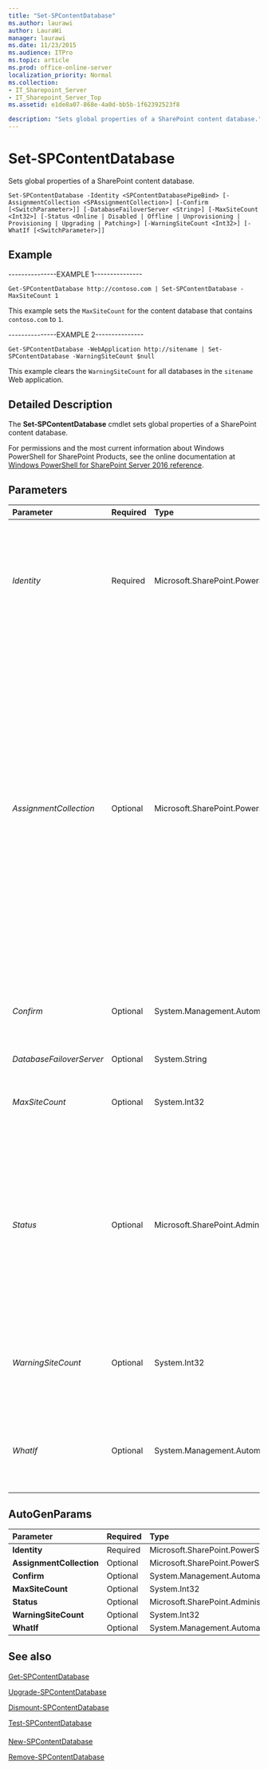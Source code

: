 ```yaml
---
title: "Set-SPContentDatabase"
ms.author: laurawi
author: LauraWi
manager: laurawi
ms.date: 11/23/2015
ms.audience: ITPro
ms.topic: article
ms.prod: office-online-server
localization_priority: Normal
ms.collection:
- IT_Sharepoint_Server
- IT_Sharepoint_Server_Top
ms.assetid: e1de8a07-868e-4a0d-bb5b-1f62392523f8

description: "Sets global properties of a SharePoint content database."
---
```


# Set-SPContentDatabase

Sets global properties of a SharePoint content database.
  
```
Set-SPContentDatabase -Identity <SPContentDatabasePipeBind> [-AssignmentCollection <SPAssignmentCollection>] [-Confirm [<SwitchParameter>]] [-DatabaseFailoverServer <String>] [-MaxSiteCount <Int32>] [-Status <Online | Disabled | Offline | Unprovisioning | Provisioning | Upgrading | Patching>] [-WarningSiteCount <Int32>] [-WhatIf [<SwitchParameter>]]

```

## Example

---------------EXAMPLE 1---------------
  
```
Get-SPContentDatabase http://contoso.com | Set-SPContentDatabase -MaxSiteCount 1
```

This example sets the  `MaxSiteCount` for the content database that contains  `contoso.com` to  `1`.
  
---------------EXAMPLE 2---------------
  
```
Get-SPContentDatabase -WebApplication http://sitename | Set-SPContentDatabase -WarningSiteCount $null
```

This example clears the  `WarningSiteCount` for all databases in the  `sitename` Web application. 
  
## Detailed Description

The **Set-SPContentDatabase** cmdlet sets global properties of a SharePoint content database. 
  
For permissions and the most current information about Windows PowerShell for SharePoint Products, see the online documentation at [Windows PowerShell for SharePoint Server 2016 reference](https://go.microsoft.com/fwlink/p/?LinkId=671715). 
  
## Parameters

|**Parameter**|**Required**|**Type**|**Description**|
|:-----|:-----|:-----|:-----|
| _Identity_ <br/> |Required  <br/> |Microsoft.SharePoint.PowerShell.SPContentDatabasePipeBind  <br/> |Specifies the content database to update.  <br/> The type must be a valid GUID, in the form 12345678-90ab-cdef-1234-567890bcdefgh; a valid name of a SharePoint content database (for example, SPContentDB1); or an instance of a valid **SPContentDatabase** object.  <br/> |
| _AssignmentCollection_ <br/> |Optional  <br/> |Microsoft.SharePoint.PowerShell.SPAssignmentCollection  <br/> |Manages objects for the purpose of proper disposal. Use of objects, such as **SPWeb** or **SPSite**, can use large amounts of memory and use of these objects in Windows PowerShell scripts requires proper memory management. Using the **SPAssignment** object, you can assign objects to a variable and dispose of the objects after they are needed to free up memory. When **SPWeb**, **SPSite**, or **SPSiteAdministration** objects are used, the objects are automatically disposed of if an assignment collection or the **Global** parameter is not used.  <br/> > [!NOTE]> When the **Global** parameter is used, all objects are contained in the global store. If objects are not immediately used, or disposed of by using the **Stop-SPAssignment** command, an out-of-memory scenario can occur.           |
| _Confirm_ <br/> |Optional  <br/> |System.Management.Automation.SwitchParameter  <br/> |Prompts you for confirmation before executing the command. For more information, type the following command: **get-help about_commonparameters** <br/> |
| _DatabaseFailoverServer_ <br/> |Optional  <br/> |System.String  <br/> |Specifies the name of the mirror server for failover.  <br/> |
| _MaxSiteCount_ <br/> |Optional  <br/> |System.Int32  <br/> |Specifies the maximum number of site collections that this database can host.  <br/> The type must be a positive integer. Set to $null to clear this value.  <br/> |
| _Status_ <br/> |Optional  <br/> |Microsoft.SharePoint.Administration.SPObjectStatus  <br/> | Specifies the status of the SQL Server database. Set this parameter to **Online** to make the database available to host new sites. Set this parameter to **Offline** to make the database unavailable to host new sites.  <br/>  The valid values must be either of the following:  <br/> **Online** <br/> **Offline** <br/> **Disabled** <br/> **Unprovisioning** <br/> **Provisioning** <br/> **Upgrading** <br/> **Patching** <br/> |
| _WarningSiteCount_ <br/> |Optional  <br/> |System.Int32  <br/> |Specifies the number of site collections that can be created before a warning event is generated and the owner of the site collection is notified.  <br/> The type must be a positive integer. Set to $null to clear this value.  <br/> |
| _WhatIf_ <br/> |Optional  <br/> |System.Management.Automation.SwitchParameter  <br/> |Displays a message that describes the effect of the command instead of executing the command. For more information, type the following command: **get-help about_commonparameters** <br/> |
   
## AutoGenParams

|**Parameter**|**Required**|**Type**|**Description**|
|:-----|:-----|:-----|:-----|
|**Identity** <br/> |Required  <br/> |Microsoft.SharePoint.PowerShell.SPContentDatabasePipeBind  <br/> ||
|**AssignmentCollection** <br/> |Optional  <br/> |Microsoft.SharePoint.PowerShell.SPAssignmentCollection  <br/> ||
|**Confirm** <br/> |Optional  <br/> |System.Management.Automation.SwitchParameter  <br/> ||
|**MaxSiteCount** <br/> |Optional  <br/> |System.Int32  <br/> ||
|**Status** <br/> |Optional  <br/> |Microsoft.SharePoint.Administration.SPObjectStatus  <br/> ||
|**WarningSiteCount** <br/> |Optional  <br/> |System.Int32  <br/> ||
|**WhatIf** <br/> |Optional  <br/> |System.Management.Automation.SwitchParameter  <br/> ||
   
## See also

#### 

[Get-SPContentDatabase](get-spcontentdatabase.md)
  
[Upgrade-SPContentDatabase](../../../docs-conceptual/sharepoint-server/microsoft-powershell-for-sharepoint-server-reference/upgrade-cmdlets/upgrade-spcontentdatabase.md)
  
[Dismount-SPContentDatabase](dismount-spcontentdatabase.md)
  
[Test-SPContentDatabase](test-spcontentdatabase.md)
#### 

[New-SPContentDatabase](http://technet.microsoft.com/library/18cf18cd-8fb7-4561-be71-41c767f27b51.aspx)
  
[Remove-SPContentDatabase](http://technet.microsoft.com/library/e8c337b6-37af-4fdd-8469-a32f4d45c040.aspx)

